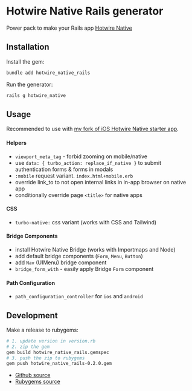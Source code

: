 # Hotwire Native Rails generator

Power pack to make your Rails app [Hotwire Native](https://native.hotwired.dev)

## Installation

Install the gem:

```sh
bundle add hotwire_native_rails
```

Run the generator:

```sh
rails g hotwire_native
```

## Usage

Recommended to use with [my fork of iOS Hotwire Native starter app](https://github.com/yshmarov/hotwire-native-ios/tree/superails-extensions-2/Demo).

#### Helpers
- `viewport_meta_tag` - forbid zooming on mobile/native
- use `data: { turbo_action: replace_if_native }` to submit authentication forms & forms in modals
- `:mobile` request variant. `index.html+mobile.erb`
- override link_to to not open internal links in in-app browser on native app
- conditionally override page `<title>` for native apps

#### CSS
- `turbo-native:` css variant (works with CSS and Tailwind)

#### Bridge Components
- install Hotwire Native Bridge (works with Importmaps and Node)
- add default bridge components (`Form`, `Menu`, `Button`)
- add `Nav` (UIMenu) bridge component
- `bridge_form_with` - easily apply Bridge `Form` component

#### Path Configuration
- `path_configuration_controller` for `ios` and `android`

## Development

Make a release to rubygems:

```sh
# 1. update version in version.rb
# 2. zip the gem
gem build hotwire_native_rails.gemspec
# 3. push the zip to rubygems
gem push hotwire_native_rails-0.2.0.gem
```

- [Github source](https://github.com/yshmarov/hotwire_native_rails)
- [Rubygems source](https://rubygems.org/gems/hotwire_native_rails)
